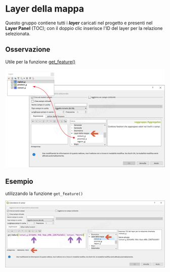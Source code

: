 # Layer della mappa

Questo gruppo contiene tutti i ***layer*** caricati nel progetto e presenti nel **Layer Panel** (TOC); con il doppio clic inserisce l'ID del layer per la relazione selezionata.

## Osservazione

Utile per la funzione [get_feature()](../record_e_attributi/get_feature.md)

![](../../img/layer_della_mappa/layer_della_mappa1.png)

## Esempio

utilizzando la funzione `get_feature()`

![](../../img/layer_della_mappa/layer_della_mappa2.png)

